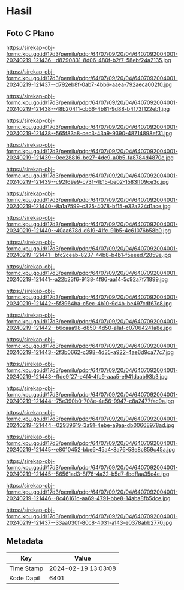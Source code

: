 # Hasil

## Foto C Plano

https://sirekap-obj-formc.kpu.go.id/17d3/pemilu/pdpr/64/07/09/20/04/6407092004001-20240219-121436--d8290831-8d06-480f-b2f7-58ebf24a2135.jpg

https://sirekap-obj-formc.kpu.go.id/17d3/pemilu/pdpr/64/07/09/20/04/6407092004001-20240219-121437--d792eb8f-0ab7-4bb6-aaea-792aeca002f0.jpg

https://sirekap-obj-formc.kpu.go.id/17d3/pemilu/pdpr/64/07/09/20/04/6407092004001-20240219-121438--48b20411-cb66-4b81-9d88-b4173f122eb1.jpg

https://sirekap-obj-formc.kpu.go.id/17d3/pemilu/pdpr/64/07/09/20/04/6407092004001-20240219-121438--565f83a8-cec3-43a9-9390-48714898ef31.jpg

https://sirekap-obj-formc.kpu.go.id/17d3/pemilu/pdpr/64/07/09/20/04/6407092004001-20240219-121439--0ee28816-bc27-4de9-a0b5-fa8784d4870c.jpg

https://sirekap-obj-formc.kpu.go.id/17d3/pemilu/pdpr/64/07/09/20/04/6407092004001-20240219-121439--c92f69e9-c731-4b15-be02-1583ff09ce3c.jpg

https://sirekap-obj-formc.kpu.go.id/17d3/pemilu/pdpr/64/07/09/20/04/6407092004001-20240219-121440--8a1a7599-c325-4078-bf15-e32a224d1ace.jpg

https://sirekap-obj-formc.kpu.go.id/17d3/pemilu/pdpr/64/07/09/20/04/6407092004001-20240219-121440--40aa678d-d619-41fc-91b5-4c61076b58b0.jpg

https://sirekap-obj-formc.kpu.go.id/17d3/pemilu/pdpr/64/07/09/20/04/6407092004001-20240219-121441--bfc2ceab-8237-44b8-b4b1-f5eeed72859e.jpg

https://sirekap-obj-formc.kpu.go.id/17d3/pemilu/pdpr/64/07/09/20/04/6407092004001-20240219-121441--a22b23f6-9138-4f86-aa14-5c92a7f71899.jpg

https://sirekap-obj-formc.kpu.go.id/17d3/pemilu/pdpr/64/07/09/20/04/6407092004001-20240219-121442--5f3964ba-c5ec-4b10-9d4b-be497cdf67c8.jpg

https://sirekap-obj-formc.kpu.go.id/17d3/pemilu/pdpr/64/07/09/20/04/6407092004001-20240219-121442--b6caaa98-d850-4d50-a1af-c07064241a8e.jpg

https://sirekap-obj-formc.kpu.go.id/17d3/pemilu/pdpr/64/07/09/20/04/6407092004001-20240219-121443--2f3b0662-c398-4d35-a922-4ae6d9ca77c7.jpg

https://sirekap-obj-formc.kpu.go.id/17d3/pemilu/pdpr/64/07/09/20/04/6407092004001-20240219-121443--ffde9f27-e4f4-4fc9-aaa5-e941daab93b3.jpg

https://sirekap-obj-formc.kpu.go.id/17d3/pemilu/pdpr/64/07/09/20/04/6407092004001-20240219-121444--75e390b0-708e-4e56-9947-c8a2477fac9a.jpg

https://sirekap-obj-formc.kpu.go.id/17d3/pemilu/pdpr/64/07/09/20/04/6407092004001-20240219-121444--02939619-3a91-4ebe-a9aa-db00668978ad.jpg

https://sirekap-obj-formc.kpu.go.id/17d3/pemilu/pdpr/64/07/09/20/04/6407092004001-20240219-121445--e8010452-bbe6-45a4-8a76-58e8c859c45a.jpg

https://sirekap-obj-formc.kpu.go.id/17d3/pemilu/pdpr/64/07/09/20/04/6407092004001-20240219-121445--56561ad3-8f76-4a32-b5d7-fbdffaa35e4e.jpg

https://sirekap-obj-formc.kpu.go.id/17d3/pemilu/pdpr/64/07/09/20/04/6407092004001-20240219-121446--8c46161c-aa69-4791-bbe8-14aba8fb5dce.jpg

https://sirekap-obj-formc.kpu.go.id/17d3/pemilu/pdpr/64/07/09/20/04/6407092004001-20240219-121437--33aa030f-80c8-4031-a143-e0378abb2770.jpg


## Metadata

| Key        | Value               |
| ---------- | ------------------- |
| Time Stamp | 2024-02-19 13:03:08 |
| Kode Dapil | 6401                |



